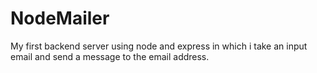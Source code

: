 # NodeMailer

My first backend server using node and express in which i take an input email and send a message to the email address.
